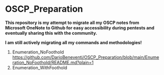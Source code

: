 # OSCP_Preparation

**This repository is my attempt to migrate all my OSCP notes from Microsoft OneNote to Github for easy accessibility during pentests and eventually sharing this with the community.**

**I am still actively migrating all my commands and methodologies!**

1. Enumeration_NoFoothold https://github.com/DarioBeneventi/OSCP_Preparation/blob/main/Enumeration_NoFoothold/README.md?plain=1
2. Enumeration_WithFoothold
